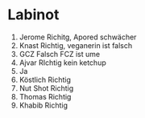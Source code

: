 # Labinot

1. Jerome
  Richitg, Apored schwächer
2. Knast
  Richtig, veganerin ist falsch
3. GCZ
  Falsch FCZ ist ume
4. Ajvar
  RIchtig kein ketchup
5. Ja
6. Köstlich
  Richtig
7. Nut Shot
  Richtig
8. Thomas
  Richtig
9. Khabib
  Richtig
